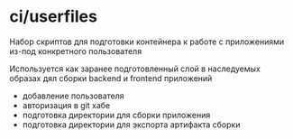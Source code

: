 # ci/userfiles # 

Набор скриптов для подготовки контейнера к работе с приложениями из-под конкретного пользователя

Используется как заранее подготовленный слой в наследуемых образах дял сборки backend и frontend приложений

* добавление пользователя
* авторизация в git хабе
* подготовка директории для сборки приложения
* подготовка директории для экспорта артифакта сборки
